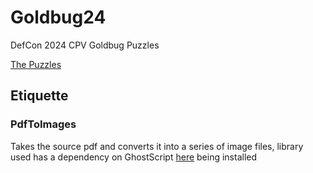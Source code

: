 # Goldbug24
DefCon 2024 CPV Goldbug Puzzles

[The Puzzles](https://bbs.goldbug.cryptovillage.org/puzzles.html)


## Etiquette
### PdfToImages
Takes the source pdf and converts it into a series of image files, library used has a dependency on GhostScript [here](https://community.chocolatey.org/packages/Ghostscript) being installed
